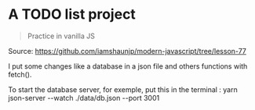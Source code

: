# A TODO list project

> Practice in vanilla JS

Source: https://github.com/iamshaunjp/modern-javascript/tree/lesson-77

I put some changes like a database in a json file and others functions with fetch().

To start the database server, for exemple, put this in the terminal : yarn json-server --watch ./data/db.json --port 3001
